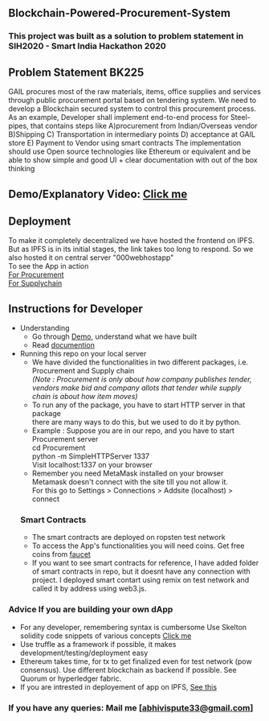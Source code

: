 ## Blockchain-Powered-Procurement-System
### This project was built as a solution to problem statement in SIH2020 - Smart India Hackathon 2020
## Problem Statement BK225
GAIL procures most of the raw materials, items, office supplies and services through public procurement portal based on tendering system. We need to develop a Blockchain secured system to control this procurement process. 
As an example, 
Developer shall implement end-to-end process for Steel-pipes, that contains steps like 
A)procurement from Indian/Overseas vendor B)Shipping C) Transportation in intermediary points D) acceptance at GAIL store E) Payment to Vendor using smart contracts 
The implementation should use Open source technologies like Ethereum or equivalent and be able to show simple and good UI + clear documentation with out of the box thinking

## Demo/Explanatory Video: [Click me](https://www.youtube.com/watch?v=1Y5eyY-KKVw) 
## Deployment
To make it completely decentralized we have hosted the frontend on IPFS.
But as IPFS is in its initial stages, the link takes too long to respond.
So we also hosted it on central server "000webhostapp"<br />
To see the App in action <br />
[For Procurement](https://sihvisionhome.000webhostapp.com) <br />
[For Supplychain](https://sihteamvision.000webhostapp.com/) <br />
## Instructions for Developer
* Understanding
  * Go through [Demo](https://www.youtube.com/watch?v=1Y5eyY-KKVw), understand what we have built 
  * Read [documention](https://github.com/abhishekvispute/Blockchain-Powered-Procurement-System/blob/master/Documentation.pdf)
* Running this repo on your local server
  * We have divided the functionalities in two different packages, i.e. Procurement and Supply chain<br />
    *(Note : Procurement is only about how company publishes tender, vendors make bid and company allots that tender while supply chain is about  how item moves)* 
  * To run any of the package, you have to start HTTP server in that package<br />
  there are many ways to do this, but we used to do it by python.
  * Example :
  Suppose you are in our repo, and you have to start Procurement server<br />
  cd Procurement<br />
  python -m SimpleHTTPServer 1337<br />
  Visit localhost:1337 on your browser
  * Remember you need MetaMask installed on your browser<br />
  Metamask doesn't connect with the site till you not allow it.<br />
  For this go to Settings > Connections > Addsite (localhost) > connect <br />
  ### Smart Contracts
  * The smart contracts are deployed on ropsten test network
  * To access the App's functionalities you will need coins. Get free coins from [faucet](https://faucet.ropsten.be/)
  * If you want to see smart contracts for reference, I have added folder of smart contracts in repo, but it doesnt have any connection with project. I deployed smart contart using remix on test network and called it by address using web3.js.

### Advice If you are building your own dApp
 *  For any developer, remembering syntax is cumbersome Use Skelton solidity code snippets of various concepts [Click me](https://github.com/abhishekvispute/SolidityCodeSnippets)
 * Use truffle as a framework if possible, it makes development/testing/deployment easy
 * Ethereum takes time, for tx to get finalized even for test network (pow consensus). Use different blockchain as backend if possible.
 See Quorum or  hyperledger fabric.
 * If you are intrested in deployement of app on IPFS, [See this](https://medium.com/ethereum-developers/the-ultimate-end-to-end-tutorial-to-create-and-deploy-a-fully-descentralized-dapp-in-ethereum-18f0cf6d7e0e)

 ### If you have any queries: Mail me [abhivispute33@gmail.com]
